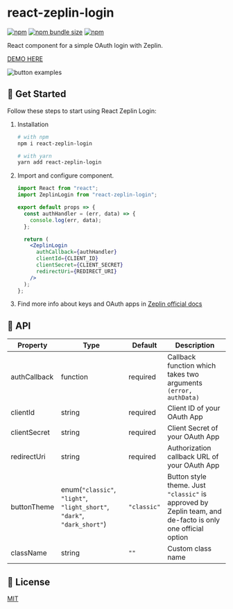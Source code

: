 # react-zeplin-login

[![npm](https://img.shields.io/npm/v/react-zeplin-login?logo=npm&cacheSeconds=1800)](https://www.npmjs.com/package/react-zeplin-login)
[![npm bundle size](https://img.shields.io/bundlephobia/minzip/react-zeplin-login?cacheSeconds=1800)](https://www.npmjs.com/package/react-zeplin-login)
[![npm](https://img.shields.io/npm/dt/react-zeplin-login?cacheSeconds=1800)](https://www.npmjs.com/package/react-zeplin-login)

React component for a simple OAuth login with Zeplin.

[DEMO HERE](https://alexandrtovmach.github.io/react-zeplin-login/)

![button examples](https://user-images.githubusercontent.com/28801003/71491334-c82ea080-2838-11ea-862d-96529b907bec.png)

## 🚀 Get Started

Follow these steps to start using React Zeplin Login:

1. Installation

   ```sh
   # with npm
   npm i react-zeplin-login

   # with yarn
   yarn add react-zeplin-login
   ```

2. Import and configure component.

   ```jsx
   import React from "react";
   import ZeplinLogin from "react-zeplin-login";

   export default props => {
     const authHandler = (err, data) => {
       console.log(err, data);
     };

     return (
       <ZeplinLogin
         authCallback={authHandler}
         clientId={CLIENT_ID}
         clientSecret={CLIENT_SECRET}
         redirectUri={REDIRECT_URI}
       />
     );
   };
   ```

3. Find more info about keys and OAuth apps in [Zeplin official docs](https://docs.zeplin.dev/reference#authentication)

## 📖 API

| Property     | Type                                                                    | Default     | Description                                                                                               |
| ------------ | ----------------------------------------------------------------------- | ----------- | --------------------------------------------------------------------------------------------------------- |
| authCallback | function                                                                | required    | Callback function which takes two arguments `(error, authData)`                                           |
| clientId     | string                                                                  | required    | Client ID of your OAuth App                                                                               |
| clientSecret | string                                                                  | required    | Client Secret of your OAuth App                                                                           |
| redirectUri  | string                                                                  | required    | Authorization callback URL of your OAuth App                                                              |
| buttonTheme  | enum(`"classic"`, `"light"`, `"light_short"`, `"dark"`, `"dark_short"`) | `"classic"` | Button style theme. Just `"classic"` is approved by Zeplin team, and de-facto is only one official option |
| className    | string                                                                  | `""`        | Custom class name                                                                                         |

## 📝 License

[MIT](https://github.com/alexandrtovmach/react-zeplin-login/blob/master/LICENSE)
